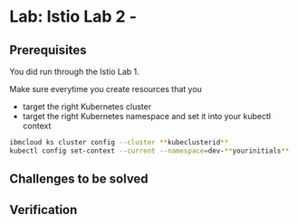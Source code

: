 # Lab: Istio Lab 2 -

## Prerequisites

You did run through the Istio Lab 1.

Make sure everytime you create resources that you

- target the right Kubernetes cluster
- target the right Kubernetes namespace and set it into your kubectl context

```bash
ibmcloud ks cluster config --cluster **kubeclusterid**
kubectl config set-context --current --namespace=dev-**yourinitials**
```

## Challenges to be solved

## Verification
